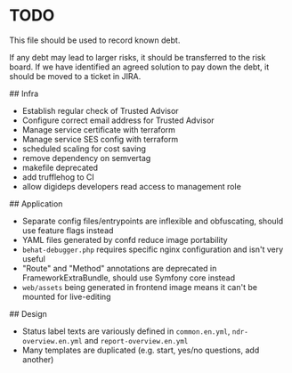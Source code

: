 # TODO

This file should be used to record known debt.

If any debt may lead to larger risks, it should be transferred to the risk board. If we have identified an agreed solution to pay down the debt, it should be moved to a ticket in JIRA.

## Infra
- Establish regular check of Trusted Advisor
- Configure correct email address for Trusted Advisor
- Manage service certificate with terraform
- Manage service SES config with terraform
- scheduled scaling for cost saving
- remove dependency on semvertag
- makefile deprecated
- add trufflehog to CI
- allow digideps developers read access to management role

## Application
- Separate config files/entrypoints are inflexible and obfuscating, should use feature flags instead
- YAML files generated by confd reduce image portability
- `behat-debugger.php` requires specific nginx configuration and isn't very useful
- "Route" and "Method" annotations are deprecated in FrameworkExtraBundle, should use Symfony core instead
- `web/assets` being generated in frontend image means it can't be mounted for live-editing

## Design
- Status label texts are variously defined in `common.en.yml`, `ndr-overview.en.yml` and `report-overview.en.yml`
- Many templates are duplicated (e.g. start, yes/no questions, add another)
